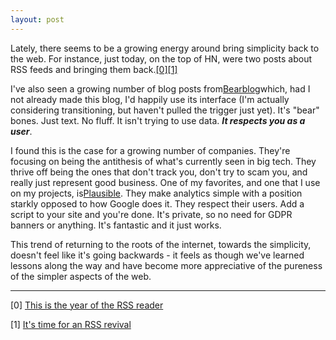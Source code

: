 ```yaml
---
layout: post
---
```


Lately, there seems to be a growing energy around bring simplicity back to the web. For instance, just today, on the top of HN, were two posts about RSS feeds and bringing them back.[[0]](#0)[[1]](#1)

I've also seen a growing number of blog posts from[Bearblog](https://bearblog.dev/)which, had I not already made this blog, I'd happily use its interface (I'm actually considering transitioning, but haven't pulled the trigger just yet). It's "bear" bones. Just text. No fluff. It isn't trying to use data. ***It respects you as a user***. 

I found this is the case for a growing number of companies. They're focusing on being the antithesis of what's currently seen in big tech. They thrive off being the ones that don't track you, don't try to scam you, and really just represent good business. One of my favorites, and one that I use on my projects, is[Plausible](https://plausible.io). They make analytics simple with a position starkly opposed to how Google does it. They respect their users. Add a script to your site and you're done. It's private, so no need for GDPR banners or anything. It's fantastic and it just works. 

This trend of returning to the roots of the internet, towards the simplicity, doesn't feel like it's going backwards - it feels as though we've learned lessons along the way and have become more appreciative of the pureness of the simpler aspects of the web. 

---

[0]<a name="0"></a> [This is the year of the RSS reader](https://news.ycombinator.com/item?id=34105572)

[1]<a name="1"></a>  [It's time for an RSS revival](https://news.ycombinator.com/item?id=34105558)